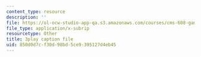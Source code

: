 ```yaml
---
content_type: resource
description: ''
file: https://ol-ocw-studio-app-qa.s3.amazonaws.com/courses/cms-608-game-design-spring-2014/850d0d7cf30d98bd5ce9395127d4eb45_1506650.srt
file_type: application/x-subrip
resourcetype: Other
title: 3play caption file
uid: 850d0d7c-f30d-98bd-5ce9-395127d4eb45
---
```

